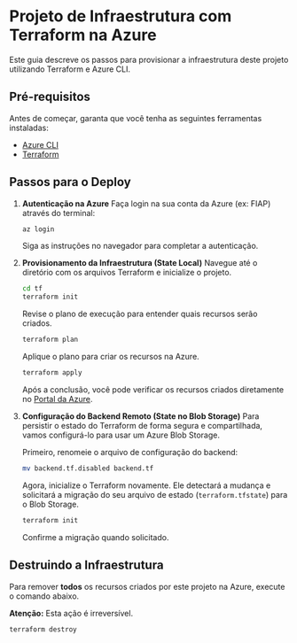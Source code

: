 # Projeto de Infraestrutura com Terraform na Azure

Este guia descreve os passos para provisionar a infraestrutura deste projeto utilizando Terraform e Azure CLI.

## Pré-requisitos

Antes de começar, garanta que você tenha as seguintes ferramentas instaladas:

- [Azure CLI](https://learn.microsoft.com/cli/azure/install-azure-cli)
- [Terraform](https://www.terraform.io/downloads.html)

## Passos para o Deploy

1.  **Autenticação na Azure**
    Faça login na sua conta da Azure (ex: FIAP) através do terminal:
    ```bash
    az login
    ```
    Siga as instruções no navegador para completar a autenticação.

2.  **Provisionamento da Infraestrutura (State Local)**
    Navegue até o diretório com os arquivos Terraform e inicialize o projeto.
    ```bash
    cd tf
    terraform init
    ```
    Revise o plano de execução para entender quais recursos serão criados.
    ```bash
    terraform plan
    ```
    Aplique o plano para criar os recursos na Azure.
    ```bash
    terraform apply
    ```
    Após a conclusão, você pode verificar os recursos criados diretamente no [Portal da Azure](https://portal.azure.com).

3.  **Configuração do Backend Remoto (State no Blob Storage)**
    Para persistir o estado do Terraform de forma segura e compartilhada, vamos configurá-lo para usar um Azure Blob Storage.
    
    Primeiro, renomeie o arquivo de configuração do backend:
    ```bash
    mv backend.tf.disabled backend.tf
    ```
    Agora, inicialize o Terraform novamente. Ele detectará a mudança e solicitará a migração do seu arquivo de estado (`terraform.tfstate`) para o Blob Storage.
    ```bash
    terraform init
    ```
    Confirme a migração quando solicitado.

## Destruindo a Infraestrutura

Para remover **todos** os recursos criados por este projeto na Azure, execute o comando abaixo.

**Atenção:** Esta ação é irreversível.

```bash
terraform destroy
```